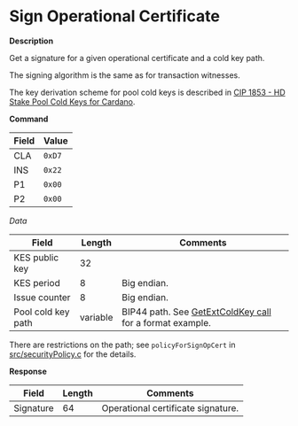 # Sign Operational Certificate

**Description**

Get a signature for a given operational certificate and a cold key path.

The signing algorithm is the same as for transaction witnesses.

The key derivation scheme for pool cold keys is described in [CIP 1853 - HD Stake Pool Cold Keys for Cardano](https://cips.cardano.org/cips/cip1853/).

**Command**

| Field | Value    |
| ----- | -------- |
| CLA   | `0xD7`   |
| INS   | `0x22`   |
| P1    | `0x00`   |
| P2    | `0x00`   |

*Data*

| Field                             | Length | Comments                           |
| --------------------------------- | ------ | ---------------------------------- |
| KES public key           | 32       | |
| KES period               |  8       | Big endian. |
| Issue counter            |  8       | Big endian. |
| Pool cold key path       | variable | BIP44 path. See [GetExtColdKey call](ins_get_cold_key.md) for a format example. |

There are restrictions on the path; see `policyForSignOpCert` in [src/securityPolicy.c](../src/securityPolicy.c) for the details.

**Response**

|Field|Length| Comments|
|-----|-----|-----|
|Signature|64| Operational certificate signature.|
